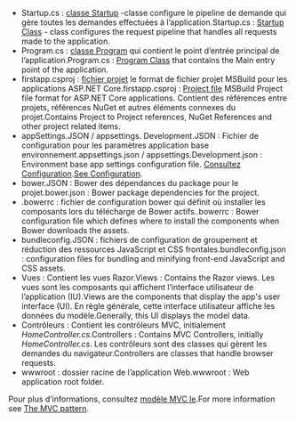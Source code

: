 * <span data-ttu-id="3ffdc-101">Startup.cs : [classe Startup](../fundamentals/startup.md) -classe configure le pipeline de demande qui gère toutes les demandes effectuées à l’application.</span><span class="sxs-lookup"><span data-stu-id="3ffdc-101">Startup.cs : [Startup Class](../fundamentals/startup.md) - class configures the request pipeline that handles all requests made to the application.</span></span>
* <span data-ttu-id="3ffdc-102">Program.cs : [classe Program](../fundamentals/index.md) qui contient le point d’entrée principal de l’application.</span><span class="sxs-lookup"><span data-stu-id="3ffdc-102">Program.cs : [Program Class](../fundamentals/index.md) that contains the Main entry point of the application.</span></span>
* <span data-ttu-id="3ffdc-103">firstapp.csproj : [fichier projet](https://docs.microsoft.com/dotnet/articles/core/preview3/tools/csproj) le format de fichier projet MSBuild pour les applications ASP.NET Core.</span><span class="sxs-lookup"><span data-stu-id="3ffdc-103">firstapp.csproj : [Project file](https://docs.microsoft.com/dotnet/articles/core/preview3/tools/csproj) MSBuild Project file format for ASP.NET Core applications.</span></span> <span data-ttu-id="3ffdc-104">Contient des références entre projets, références NuGet et autres éléments connexes du projet.</span><span class="sxs-lookup"><span data-stu-id="3ffdc-104">Contains Project to Project references, NuGet References and other project related items.</span></span>
* <span data-ttu-id="3ffdc-105">appSettings.JSON / appsettings. Development.JSON : Fichier de configuration pour les paramètres application base environnement.</span><span class="sxs-lookup"><span data-stu-id="3ffdc-105">appsettings.json / appsettings.Development.json : Environment base app settings configuration file.</span></span> <span data-ttu-id="3ffdc-106">[Consultez Configuration](xref:fundamentals/configuration).</span><span class="sxs-lookup"><span data-stu-id="3ffdc-106">[See Configuration](xref:fundamentals/configuration).</span></span>
* <span data-ttu-id="3ffdc-107">bower.JSON : Bower des dépendances du package pour le projet.</span><span class="sxs-lookup"><span data-stu-id="3ffdc-107">bower.json : Bower package dependencies for the project.</span></span>
* <span data-ttu-id="3ffdc-108">.bowerrc : fichier de configuration bower qui définit où installer les composants lors du télécharge de Bower actifs.</span><span class="sxs-lookup"><span data-stu-id="3ffdc-108">.bowerrc : Bower configuration file which defines where to install the components when Bower downloads the assets.</span></span>
* <span data-ttu-id="3ffdc-109">bundleconfig.JSON : fichiers de configuration de groupement et réduction des ressources JavaScript et CSS frontales.</span><span class="sxs-lookup"><span data-stu-id="3ffdc-109">bundleconfig.json : configuration files for bundling and minifying front-end JavaScript and CSS assets.</span></span>
* <span data-ttu-id="3ffdc-110">Vues : Contient les vues Razor.</span><span class="sxs-lookup"><span data-stu-id="3ffdc-110">Views : Contains the Razor views.</span></span> <span data-ttu-id="3ffdc-111">Les vues sont les composants qui affichent l’interface utilisateur de l’application (IU).</span><span class="sxs-lookup"><span data-stu-id="3ffdc-111">Views are the components that display the app's user interface (UI).</span></span> <span data-ttu-id="3ffdc-112">En règle générale, cette interface utilisateur affiche les données du modèle.</span><span class="sxs-lookup"><span data-stu-id="3ffdc-112">Generally, this UI displays the model data.</span></span>
* <span data-ttu-id="3ffdc-113">Contrôleurs : Contient les contrôleurs MVC, initialement *HomeController.cs*.</span><span class="sxs-lookup"><span data-stu-id="3ffdc-113">Controllers : Contains MVC Controllers, initially *HomeController.cs*.</span></span> <span data-ttu-id="3ffdc-114">Les contrôleurs sont des classes qui gèrent les demandes du navigateur.</span><span class="sxs-lookup"><span data-stu-id="3ffdc-114">Controllers are classes that handle browser requests.</span></span>
* <span data-ttu-id="3ffdc-115">wwwroot : dossier racine de l’application Web.</span><span class="sxs-lookup"><span data-stu-id="3ffdc-115">wwwroot : Web application root folder.</span></span>

<span data-ttu-id="3ffdc-116">Pour plus d’informations, consultez [modèle MVC le](xref:mvc/overview).</span><span class="sxs-lookup"><span data-stu-id="3ffdc-116">For more information see [The MVC pattern](xref:mvc/overview).</span></span>
